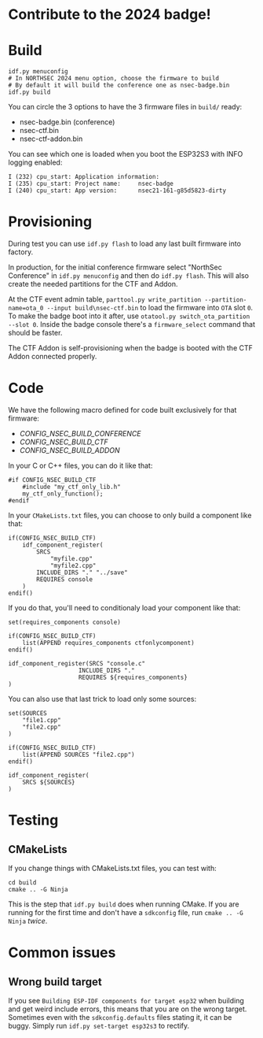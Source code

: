 # Contribute to the 2024 badge!

# Build
```
idf.py menuconfig
# In NORTHSEC 2024 menu option, choose the firmware to build
# By default it will build the conference one as nsec-badge.bin
idf.py build
```

You can circle the 3 options to have the 3 firmware files in `build/` ready:
- nsec-badge.bin (conference)
- nsec-ctf.bin
- nsec-ctf-addon.bin

You can see which one is loaded when you boot the ESP32S3 with INFO logging
enabled:
```
I (232) cpu_start: Application information:
I (235) cpu_start: Project name:     nsec-badge
I (240) cpu_start: App version:      nsec21-161-g85d5823-dirty
```

# Provisioning
During test you can use `idf.py flash` to load any last built firmware into
factory.

In production, for the initial conference firmware select "NorthSec Conference"
in `idf.py menuconfig` and then do `idf.py flash`. This will also create the
needed partitions for the CTF and Addon.

At the CTF event admin table, `parttool.py write_partition
--partition-name=ota_0 --input build\nsec-ctf.bin` to load the firmware into
`OTA` slot `0`. To make the badge boot into it after, use `otatool.py
switch_ota_partition --slot 0`. Inside the badge console there's a
`firmware_select` command that should be faster.

The CTF Addon is self-provisioning when the badge is booted with the CTF Addon
connected properly.

# Code
We have the following macro defined for code built exclusively for that
firmware:
- *CONFIG_NSEC_BUILD_CONFERENCE*
- *CONFIG_NSEC_BUILD_CTF*
- *CONFIG_NSEC_BUILD_ADDON*

In your C or C++ files, you can do it like that:
```
#if CONFIG_NSEC_BUILD_CTF
    #include "my_ctf_only_lib.h"
    my_ctf_only_function();
#endif
```

In your `CMakeLists.txt` files, you can choose to only build a component like
that:
```
if(CONFIG_NSEC_BUILD_CTF)
    idf_component_register(
        SRCS
            "myfile.cpp"
            "myfile2.cpp"
        INCLUDE_DIRS "." "../save"
        REQUIRES console
    )
endif()
```

If you do that, you'll need to conditionaly load your component like that:
```
set(requires_components console)

if(CONFIG_NSEC_BUILD_CTF)
    list(APPEND requires_components ctfonlycomponent)
endif()

idf_component_register(SRCS "console.c"
                    INCLUDE_DIRS "."
                    REQUIRES ${requires_components}
)
```

You can also use that last trick to load only some sources:
```
set(SOURCES
    "file1.cpp"
    "file2.cpp"
)

if(CONFIG_NSEC_BUILD_CTF)
    list(APPEND SOURCES "file2.cpp")
endif()

idf_component_register(
    SRCS ${SOURCES}
)
```

# Testing
## CMakeLists
If you change things with CMakeLists.txt files, you can test with:
```
cd build
cmake .. -G Ninja
```
This is the step that `idf.py build` does when running CMake.
If you are running for the first time and don't have a `sdkconfig` file, run
`cmake .. -G Ninja` *twice*.

# Common issues
## Wrong build target
If you see `Building ESP-IDF components for target esp32` when building and get
weird include errors,
this means that you are on the wrong target. Sometimes even with the
`sdkconfig.defaults` files stating it, it can be buggy.
Simply run `idf.py set-target esp32s3` to rectify.
